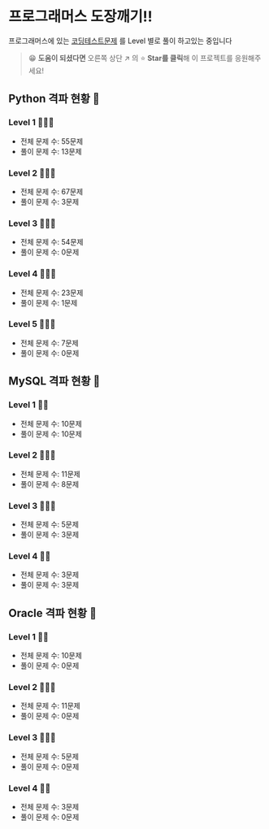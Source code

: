 # 프로그래머스 도장깨기!!

프로그래머스에 있는 [코딩테스트문제](https://programmers.co.kr/learn/challenges?tab=all_challenges) 를 Level 별로 풀이 하고있는 중입니다

> 😁 **도움이 되셨다면** 오른쪽 상단 ↗ 의 ⭐️ **Star를 클릭**해 이 프로젝트를 응원해주세요!

## Python 격파 현황 🏃

### Level 1 👨🏻‍💻
- 전체 문제 수: 55문제
- 풀이 문제 수: 13문제

### Level 2 👨🏻‍💻
- 전체 문제 수: 67문제
- 풀이 문제 수: 3문제

### Level 3 👨🏻‍💻
- 전체 문제 수: 54문제
- 풀이 문제 수: 0문제

### Level 4 👨🏻‍💻
- 전체 문제 수: 23문제
- 풀이 문제 수: 1문제

### Level 5 👨🏻‍💻
- 전체 문제 수: 7문제
- 풀이 문제 수: 0문제

## MySQL 격파 현황 🏃

### Level 1 👊💥
- 전체 문제 수: 10문제
- 풀이 문제 수: 10문제

### Level 2 👨🏻‍💻
- 전체 문제 수: 11문제
- 풀이 문제 수: 8문제

### Level 3 👨🏻‍💻
- 전체 문제 수: 5문제
- 풀이 문제 수: 3문제

### Level 4 👊💥
- 전체 문제 수: 3문제
- 풀이 문제 수: 3문제

## Oracle 격파 현황 🌱

### Level 1 👊💥
- 전체 문제 수: 10문제
- 풀이 문제 수: 0문제

### Level 2 👨🏻‍💻
- 전체 문제 수: 11문제
- 풀이 문제 수: 0문제

### Level 3 👨🏻‍💻
- 전체 문제 수: 5문제
- 풀이 문제 수: 0문제

### Level 4 👊💥
- 전체 문제 수: 3문제
- 풀이 문제 수: 0문제
